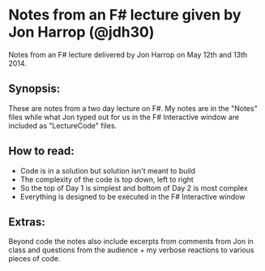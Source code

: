 # Notes from an F# lecture given by Jon Harrop (@jdh30)

Notes from an F# lecture delivered by Jon Harrop on May 12th and 13th 2014. 

## Synopsis: 

These are notes from a two day lecture on F#. My notes are in the "Notes"
files while what Jon typed out for us in the F# Interactive window are
included as "LectureCode" files. 

## How to read: 

* Code is in a solution but solution isn't meant to build 
* The complexity of the code is top down, left to right
* So the top of Day 1 is simplest and bottom of Day 2 is most complex
* Everything is designed to be executed in the F# Interactive window

## Extras: 

Beyond code the notes also include excerpts from comments from Jon in 
class and questions from the audience + my verbose reactions to various
pieces of code. 
